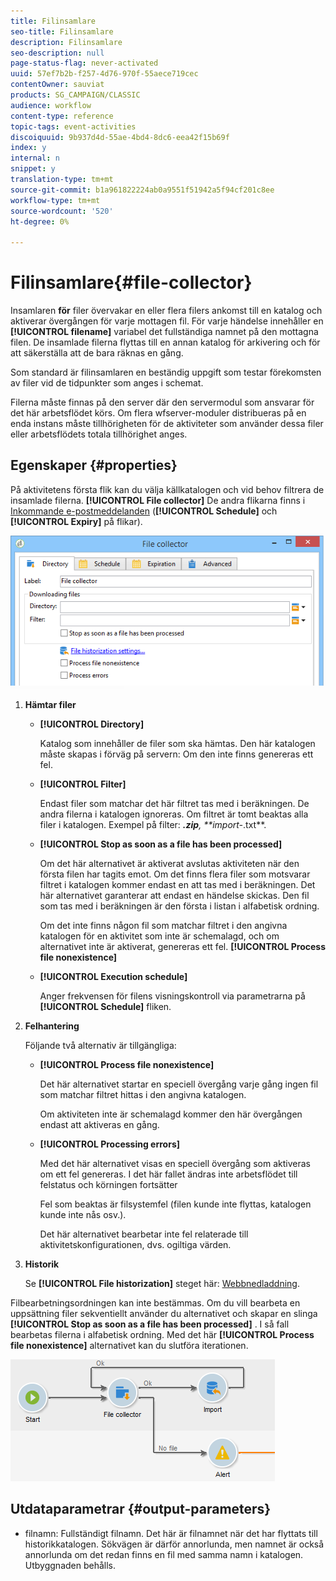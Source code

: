 ```yaml
---
title: Filinsamlare
seo-title: Filinsamlare
description: Filinsamlare
seo-description: null
page-status-flag: never-activated
uuid: 57ef7b2b-f257-4d76-970f-55aece719cec
contentOwner: sauviat
products: SG_CAMPAIGN/CLASSIC
audience: workflow
content-type: reference
topic-tags: event-activities
discoiquuid: 9b937d4d-55ae-4bd4-8dc6-eea42f15b69f
index: y
internal: n
snippet: y
translation-type: tm+mt
source-git-commit: b1a961822224ab0a9551f51942a5f94cf201c8ee
workflow-type: tm+mt
source-wordcount: '520'
ht-degree: 0%

---
```



# Filinsamlare{#file-collector}

Insamlaren **för** filer övervakar en eller flera filers ankomst till en katalog och aktiverar övergången för varje mottagen fil. För varje händelse innehåller en **[!UICONTROL filename]** variabel det fullständiga namnet på den mottagna filen. De insamlade filerna flyttas till en annan katalog för arkivering och för att säkerställa att de bara räknas en gång.

Som standard är filinsamlaren en beständig uppgift som testar förekomsten av filer vid de tidpunkter som anges i schemat.

Filerna måste finnas på den server där den servermodul som ansvarar för det här arbetsflödet körs. Om flera wfserver-moduler distribueras på en enda instans måste tillhörigheten för de aktiviteter som använder dessa filer eller arbetsflödets totala tillhörighet anges.

## Egenskaper {#properties}

På aktivitetens första flik kan du välja källkatalogen och vid behov filtrera de insamlade filerna. **[!UICONTROL File collector]** De andra flikarna finns i [Inkommande e-postmeddelanden](../../workflow/using/inbound-emails.md) (**[!UICONTROL Schedule]** och **[!UICONTROL Expiry]** på flikar).

![](assets/file_collect_edit.png)

1. **Hämtar filer**

   * **[!UICONTROL Directory]**

      Katalog som innehåller de filer som ska hämtas. Den här katalogen måste skapas i förväg på servern: Om den inte finns genereras ett fel.

   * **[!UICONTROL Filter]**

      Endast filer som matchar det här filtret tas med i beräkningen. De andra filerna i katalogen ignoreras. Om filtret är tomt beaktas alla filer i katalogen. Exempel på filter: ***.zip**, **import-*.txt**.

   * **[!UICONTROL Stop as soon as a file has been processed]**

      Om det här alternativet är aktiverat avslutas aktiviteten när den första filen har tagits emot. Om det finns flera filer som motsvarar filtret i katalogen kommer endast en att tas med i beräkningen. Det här alternativet garanterar att endast en händelse skickas. Den fil som tas med i beräkningen är den första i listan i alfabetisk ordning.

      Om det inte finns någon fil som matchar filtret i den angivna katalogen för en aktivitet som inte är schemalagd, och om alternativet inte är aktiverat, genereras ett fel. **[!UICONTROL Process file nonexistence]**

   * **[!UICONTROL Execution schedule]**

      Anger frekvensen för filens visningskontroll via parametrarna på **[!UICONTROL Schedule]** fliken.

1. **Felhantering**

   Följande två alternativ är tillgängliga:

   * **[!UICONTROL Process file nonexistence]**

      Det här alternativet startar en speciell övergång varje gång ingen fil som matchar filtret hittas i den angivna katalogen.

      Om aktiviteten inte är schemalagd kommer den här övergången endast att aktiveras en gång.

   * **[!UICONTROL Processing errors]**

      Med det här alternativet visas en speciell övergång som aktiveras om ett fel genereras. I det här fallet ändras inte arbetsflödet till felstatus och körningen fortsätter

      Fel som beaktas är filsystemfel (filen kunde inte flyttas, katalogen kunde inte nås osv.).

      Det här alternativet bearbetar inte fel relaterade till aktivitetskonfigurationen, dvs. ogiltiga värden.

1. **Historik**

   Se **[!UICONTROL File historization]** steget här: [Webbnedladdning](../../workflow/using/web-download.md).

Filbearbetningsordningen kan inte bestämmas. Om du vill bearbeta en uppsättning filer sekventiellt använder du alternativet och skapar en slinga **[!UICONTROL Stop as soon as a file has been processed]** . I så fall bearbetas filerna i alfabetisk ordning. Med det här **[!UICONTROL Process file nonexistence]** alternativet kan du slutföra iterationen.

![](assets/file_collect_loop.png)

## Utdataparametrar {#output-parameters}

* filnamn: Fullständigt filnamn. Det här är filnamnet när det har flyttats till historikkatalogen. Sökvägen är därför annorlunda, men namnet är också annorlunda om det redan finns en fil med samma namn i katalogen. Utbyggnaden behålls.
